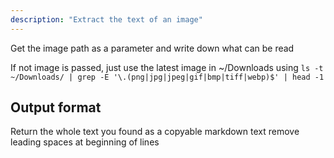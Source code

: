 ```yaml
---
description: "Extract the text of an image"
---
```


Get the image path as a parameter and write down what can be read

If not image is passed, just use the latest image in ~/Downloads using `ls -t ~/Downloads/ | grep -E '\.(png|jpg|jpeg|gif|bmp|tiff|webp)$' | head -1`


## Output format

Return the whole text you found as a copyable markdown text
remove leading spaces at beginning of lines

